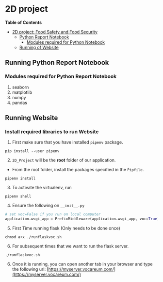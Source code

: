 # 2D project
**Table of Contents**

- [2D project: Food Safety and Food Security](#2d-project)
    - [Python Report Notebook](#running-python-report-notebook)
        - [Modules required for Python Notebook](#modules-required-for-python-report-notebook)
    - [Running of Website](#running-website)


## Running Python Report Notebook

### Modules required for Python Report Notebook
1. seaborn 
2. matplotlib
3. numpy 
4. pandas

## Running Website

### Install required libraries to run Website

1. First make sure that you have installed `pipenv` package.
```shell
pip install --user pipenv
```

2. `2D_Project` will be the **root** folder of our application. 
- From the root folder, install the packages specified in the `Pipfile`.
```shell
pipenv install
```

3. To activate the virtualenv, run
```shell
pipenv shell
```

4. Ensure the following on `__init__.py`
```python
# set voc=False if you run on local computer
application.wsgi_app = PrefixMiddleware(application.wsgi_app, voc=True)
```

5. First Time running flask (Only needs to be done once)
```shell
chmod a+x ./runflaskvoc.sh
```

6. For subsequent times that we want to run the flask server.
```shell
./runflaskvoc.sh
```

6.  Once it is running, you can open another tab in your browser and type the following url: [https://myserver.vocareum.com/](https://myserver.vocareum.com/)
